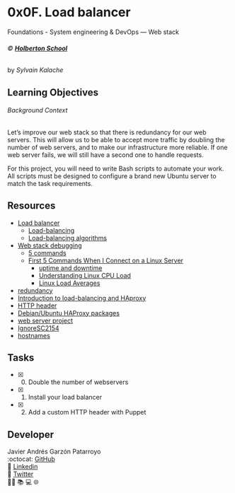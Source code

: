 # 0x0F. Load balancer
Foundations - System engineering & DevOps ― Web stack

###### :copyright: **[Holberton School](https://www.holbertonschool.com/)**
by _Sylvain Kalache_

## Learning Objectives
###### Background Context
Let’s improve our web stack so that there is redundancy for our web servers. This will allow us to be able to accept more traffic by doubling the number of web servers, and to make our infrastructure more reliable. If one web server fails, we will still have a second one to handle requests.

For this project, you will need to write Bash scripts to automate your work. All scripts must be designed to configure a brand new Ubuntu server to match the task requirements.

## Resources
* [Load balancer](https://intranet.hbtn.io/concepts/46)
  - [Load-balancing](https://www.thegeekstuff.com/2016/01/load-balancer-intro/)
  - [Load-balancing algorithms](https://devcentral.f5.com/s/articles/intro-to-load-balancing-for-developers-ndash-the-algorithms)
* [Web stack debugging](https://intranet.hbtn.io/concepts/68)
  - [5 commands](https://www.linux.com/training-tutorials/first-5-commands-when-i-connect-linux-server/)
  - [First 5 Commands When I Connect on a Linux Server](https://www.youtube.com/watch?v=1_gqlbADaAw&feature=youtu.be)
    - [uptime and downtime](https://whatis.techtarget.com/definition/uptime-and-downtime)
    - [Understanding Linux CPU Load](https://scoutapm.com/blog/understanding-load-averages)
    - [Linux Load Averages](http://www.brendangregg.com/blog/2017-08-08/linux-load-averages.html)
* [redundancy](https://en.wikipedia.org/wiki/Redundancy_%28engineering%29)
* [Introduction to load-balancing and HAproxy](https://www.digitalocean.com/community/tutorials/an-introduction-to-haproxy-and-load-balancing-concepts)
* [HTTP header](https://www.techopedia.com/definition/27178/http-header)
* [Debian/Ubuntu HAProxy packages](https://haproxy.debian.net/)
* [web server project](https://intranet.hbtn.io/projects/266)
* [Ignore](https://github.com/koalaman/shellcheck/wiki/Ignore)[SC2154](https://github.com/koalaman/shellcheck/wiki/SC2154)
* [hostnames](https://docs.aws.amazon.com/AWSEC2/latest/UserGuide/set-hostname.html)

## Tasks
* [x] 0. Double the number of webservers
* [x] 1. Install your load balancer
* [x] 2. Add a custom HTTP header with Puppet

## Developer
Javier Andrés Garzón Patarroyo  
:octocat: [GitHub](https://github.com/javierandresgp/)  
:link: [Linkedin](https://www.linkedin.com/in/javierandresgp/)  
:link: [Twitter](https://twitter.com/javierandresgp0)  
:man_technologist: :books: :computer: :globe_with_meridians:
